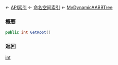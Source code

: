 ← [API索引](Api-Index) ← [命名空间索引](Namespace-Index) ← [MyDynamicAABBTree](VRageMath.MyDynamicAABBTree)

### 概要

```csharp
public int GetRoot()
```

### 返回

[int](https://docs.microsoft.com/en-us/dotnet/api/System.Int32?view=netframework-4.6)

